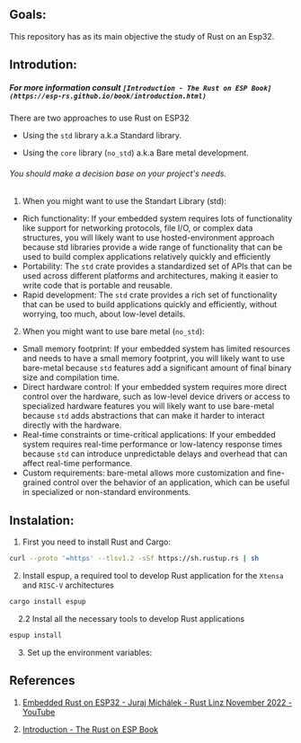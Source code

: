 ## 

## Goals:

This repository has as its main objective the study of Rust on an Esp32.

## Introdution:

##### For more information consult `[Introduction - The Rust on ESP Book](https://esp-rs.github.io/book/introduction.html)`

There are two approaches to use Rust on ESP32

- Using the `std`  library a.k.a Standard library.

- Using the `core` library (`no_std`) a.k.a Bare metal development.
  
  

###### You should make a decision base on your project's needs.

1. When you might want to use the Standart Library (std):
- Rich functionality: If your embedded system requires lots of 
  functionality like support for networking protocols, file I/O, or 
  complex data structures, you will likely want to use hosted-environment 
  approach because std libraries provide a wide range of functionality 
  that can be used to build complex applications relatively quickly and 
  efficiently
- Portability: The `std` crate provides a 
  standardized set of APIs that can be used across different platforms and
   architectures, making it easier to write code that is portable and 
  reusable.
- Rapid development: The `std` crate provides a
   rich set of functionality that can be used to build applications 
  quickly and efficiently, without worrying, too much, about low-level 
  details.
2.  When you might want to use bare metal (`no_std`):
   
   - Small memory footprint: If your embedded system has limited 
     resources and needs to have a small memory footprint, you will likely 
     want to use bare-metal because `std` features add a significant amount of final binary size and compilation time.
   - Direct hardware control: If your embedded system requires more 
     direct control over the hardware, such as low-level device drivers or 
     access to specialized hardware features you will likely want to use 
     bare-metal because `std` adds abstractions that can make it harder to interact directly with the hardware.
   - Real-time constraints or time-critical applications: If your 
     embedded system requires real-time performance or low-latency response 
     times because `std` can introduce unpredictable delays and overhead that can affect real-time performance.
   - Custom requirements: bare-metal allows more customization and 
     fine-grained control over the behavior of an application, which can be 
     useful in specialized or non-standard environments.

## Instalation:

1. First you need to install Rust and Cargo:

```bash
curl --proto '=https' --tlsv1.2 -sSf https://sh.rustup.rs | sh
```

2.  Install espup, a required tool to develop Rust application for the `Xtensa` and `RISC-V` architectures

```bash
cargo install espup
```

    2.2  Instal all the necessary tools to develop Rust applications

```bash
espup install
```

    3. Set up the environment variables:









## References

1. [Embedded Rust on ESP32 - Juraj Michálek - Rust Linz November 2022 - YouTube](https://www.youtube.com/watch?v=0PPPdqoDBQs)

2. [Introduction - The Rust on ESP Book](https://esp-rs.github.io/book/)
